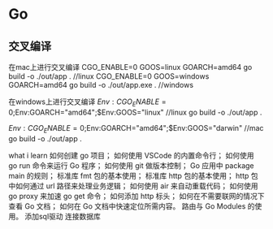 # Go 
## 交叉编译
在mac上进行交叉编译
CGO_ENABLE=0 GOOS=linux GOARCH=amd64 go build -o ./out/app .   //linux
CGO_ENABLE=0 GOOS=windows GOARCH=amd64 go build -o ./out/app.exe . //windows    

在windows上进行交叉编译
$Env:CGO_ENABLE=0;$Env:GOARCH="amd64";$Env:GOOS="linux" //linux
go build -o ./out/app .

$Env:CGO_ENABLE=0;$Env:GOARCH="amd64";$Env:GOOS="darwin"    //mac
go build -o ./out/app .

what i learn
如何创建 go 项目；
如何使用 VSCode 的内置命令行；
如何使用 go run 命令来运行 Go 程序；
如何使用 git 做版本控制；
Go 应用中 package main 的规则；
标准库 fmt 包的基本使用；
标准库 http 包的基本使用；
http 包中如何通过 url 路径来处理业务逻辑；
如何使用 air 来自动重载代码；
如何使用 go proxy 来加速 go get 命令；
如何添加 http 标头；
如何在不需要联网的情况下查看 Go 文档；
如何在 Go 文档中快速定位所需内容。
路由与 Go Modules 的使用。
添加sql驱动
连接数据库